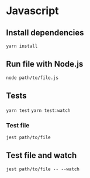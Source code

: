 # Javascript


## Install dependencies

 `yarn install`

## Run file with Node.js

`node path/to/file.js`

## Tests

`yarn test`
`yarn test:watch`

### Test file

`jest path/to/file`

## Test file and watch
`jest path/to/file -- --watch`
